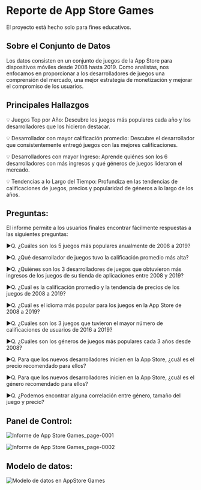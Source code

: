 # Reporte de App Store Games
El proyecto está hecho solo para fines educativos.

## Sobre el Conjunto de Datos
Los datos consisten en un conjunto de juegos de la App Store para dispositivos móviles desde 2008 hasta 2019. Como analistas, nos enfocamos en proporcionar a los desarrolladores de juegos una comprensión del mercado, una mejor estrategia de monetización y mejorar el compromiso de los usuarios.

## Principales Hallazgos
💡 Juegos Top por Año: Descubre los juegos más populares cada año y los desarrolladores que los hicieron destacar.

💡 Desarrollador con mayor calificación promedio: Descubre el desarrollador que consistentemente entregó juegos con las mejores calificaciones.

💡 Desarrolladores con mayor Ingreso: Aprende quiénes son los 6 desarrolladores con más ingresos y qué géneros de juegos lideraron el mercado.

💡 Tendencias a lo Largo del Tiempo: Profundiza en las tendencias de calificaciones de juegos, precios y popularidad de géneros a lo largo de los años.


## Preguntas: 
El informe permite a los usuarios finales encontrar fácilmente respuestas a las siguientes preguntas:

▶️Q. ¿Cuáles son los 5 juegos más populares anualmente de 2008 a 2019?

▶️Q. ¿Qué desarrollador de juegos tuvo la calificación promedio más alta?

▶️Q. ¿Quiénes son los 3 desarrolladores de juegos que obtuvieron más ingresos de los juegos de su tienda de aplicaciones entre 2008 y 2019?

▶️Q. ¿Cuál es la calificación promedio y la tendencia de precios de los juegos de 2008 a 2019?

▶️Q. ¿Cuál es el idioma más popular para los juegos en la App Store de 2008 a 2019?

▶️Q. ¿Cuáles son los 3 juegos que tuvieron el mayor número de calificaciones de usuarios de 2016 a 2019?

▶️Q. ¿Cuáles son los géneros de juegos más populares cada 3 años desde 2008?

▶️Q. Para que los nuevos desarrolladores inicien en la App Store, ¿cuál es el precio recomendado para ellos?

▶️Q. Para que los nuevos desarrolladores inicien en la App Store, ¿cuál es el género recomendado para ellos?

▶️Q. ¿Podemos encontrar alguna correlación entre género, tamaño del juego y precio?


## Panel de Control:

![Informe de App Store Games_page-0001](https://github.com/user-attachments/assets/6902f04e-0675-4421-a087-0d05649bc2ae)

![Informe de App Store Games_page-0002](https://github.com/user-attachments/assets/1b2ac581-95c6-4ef5-a361-64af458f5810)


## Modelo de datos: 

![Modelo de datos en AppStore Games](https://github.com/user-attachments/assets/0a8d80b1-411f-41e7-a9dc-c7754b125eab)


